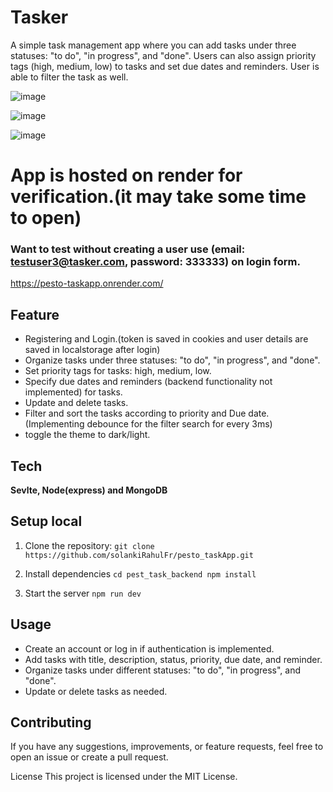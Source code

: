 # Tasker

A simple task management app where you can add tasks under three statuses: "to do", "in progress", and "done". Users can also assign priority tags (high, medium, low) to tasks and set due dates and reminders. User is able to filter the task as well.

![image](https://github.com/solankiRahulFr/pesto_taskApp/assets/99829859/59a8c6b6-c090-4d96-88bc-118006e1696e)

![image](https://github.com/solankiRahulFr/pesto_taskApp/assets/99829859/9623c749-2872-4357-b095-e702dc6200be)

![image](https://github.com/solankiRahulFr/pesto_taskApp/assets/99829859/94a2c3bc-768a-48cd-9a38-a4aa0a8e0474)

# App is hosted on render for verification.(it may take some time to open)

### Want to test without creating a user use (email: testuser3@tasker.com, password: 333333) on login form.

https://pesto-taskapp.onrender.com/

## Feature

* Registering and Login.(token is saved in cookies and user details are saved in localstorage after login)
* Organize tasks under three statuses: "to do", "in progress", and "done".
* Set priority tags for tasks: high, medium, low.
* Specify due dates and reminders (backend functionality not implemented) for tasks.
* Update and delete tasks.
* Filter and sort the tasks according to priority and Due date. (Implementing debounce for the filter search for every 3ms)
* toggle the theme to dark/light.  

## Tech

**Sevlte, Node(express) and MongoDB**

## Setup local

1. Clone the repository:
   `
   git clone https://github.com/solankiRahulFr/pesto_taskApp.git
   `
   
3. Install dependencies
   `
    cd pest_task_backend
    npm install
   `
   
4. Start the server
   `
   npm run dev
   `



## Usage

* Create an account or log in if authentication is implemented.
* Add tasks with title, description, status, priority, due date, and reminder.
* Organize tasks under different statuses: "to do", "in progress", and "done".
* Update or delete tasks as needed.

## Contributing

If you have any suggestions, improvements, or feature requests, feel free to open an issue or create a pull request.

License
This project is licensed under the MIT License.

